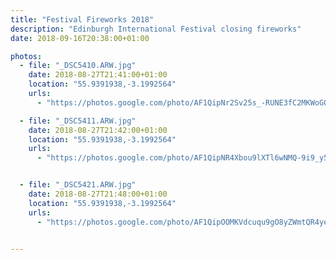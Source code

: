 ```yaml
---
title: "Festival Fireworks 2018"
description: "Edinburgh International Festival closing fireworks"
date: 2018-09-16T20:38:00+01:00

photos:
  - file: "_DSC5410.ARW.jpg"
    date: 2018-08-27T21:41:00+01:00
    location: "55.9391938,-3.1992564"
    urls:
      - "https://photos.google.com/photo/AF1QipNr2Sv25s_-RUNE3fC2MKWoGO87OBzpQroG-Jiv"

  - file: "_DSC5411.ARW.jpg"
    date: 2018-08-27T21:42:00+01:00
    location: "55.9391938,-3.1992564"
    urls:
      - "https://photos.google.com/photo/AF1QipNR4Xbou9lXTl6wNMQ-9i9_y5qxs0c_26Oxqkb4"


  - file: "_DSC5421.ARW.jpg"
    date: 2018-08-27T21:48:00+01:00
    location: "55.9391938,-3.1992564"
    urls:
      - "https://photos.google.com/photo/AF1QipOOMKVdcuqu9gO8yZWmtQR4yelYiuGbE3i7m4FK"


---
```

